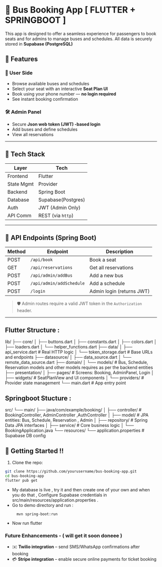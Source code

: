 # 🚌 Bus Booking App [ FLUTTER + SPRINGBOOT ]
This app is designed to offer a seamless experience for passengers to book seats and for admins to manage buses and schedules. All data is securely stored in **Supabase (PostgreSQL)** 

## 🌟 Features

### 👤 User Side
- Browse available buses and schedules
- Select your seat with an interactive **Seat Plan UI**
- Book using your phone number — **no login required**
- See instant booking confirmation

### 🛠️ Admin Panel
- Secure **Json web token (JWT) -based login**
- Add buses and define schedules
- View all reservations

---

## 🧠 Tech Stack

| Layer       | Tech                |
|-------------|-------------------- |
| Frontend    | Flutter             |
| State Mgmt  | Provider            |
| Backend     | Spring Boot         |
| Database    | Supabase(Postgres)  |
| Auth        | JWT (Admin Only)    |
| API Comm    | REST (via `http`)   |

---

## 🔗 API Endpoints (Spring Boot)

| Method | Endpoint                  | Description              |
|--------|---------------------------|--------------------------|
| POST   | `/api/book`               | Book a seat              |
| GET    | `/api/reservations`       | Get all reservations     |
| POST   | `/api/admin/addBus`       | Add a new bus            |
| POST   | `/api/admin/addSchedule`  | Add a schedule           |
| POST   | `/login`                  | Admin login (returns JWT)|

> 🛡️ Admin routes require a valid JWT token in the `Authorization` header.

---

## Flutter Structure :

lib/
├── core/
│ ├── buttons.dart
│ ├── constants.dart
│ ├── colors.dart
│ ├── loaders.dart
│ └── helper_functions.dart
├── data/
│ ├── api_service.dart # Real HTTP logic
│ └── token_storage.dart # Base URLs and endpoints
├── datasource/
│ ├── data_source.dart 
│ └── remote_data_source.dart 
├── domain/
│ └── models/ # Bus, Schedule, Reservation models and other models requires as per the backend entities
├── presentation/
│ ├── pages/ # Screens: Booking, AdminPanel, Login
│ ├── widgets/ # SeatPlanView and UI components
│ └── providers/ # Provider state management
└── main.dart # App entry point

## Springboot Stucture :

src/
└── main/
├── java/com/example/booking/
│ ├── controller/ # BookingController, AdminController ,AuthController 
│ ├── model/ # JPA entities: Bus, Schedule, Reservation , Admin
│ ├── repository/ # Spring Data JPA interfaces
│ ├── service/ # Core business logic
│ └── BookingApplication.java
└── resources/
└── application.properties # Supabase DB config

## 🚀 Getting Started !!

1. Clone the repo:
```bash
git clone https://github.com/yourusername/bus-booking-app.git
cd bus-booking-app
flutter pub get
```
 - My database is live , try it and then create one of your own and when you do that , Configure Supabase credentials in src/main/resources/application.properties .
 - Go to demo directory and run :
    ``` bash
      mvn spring-boot:run
    ```
 - Now run flutter

### Future Enhancements - ( will get it soon doneee )
 - ✉️ **Twilio integration** – send SMS/WhatsApp confirmations after booking
 - 💳 **Stripe integration** – enable secure online payments for ticket booking





